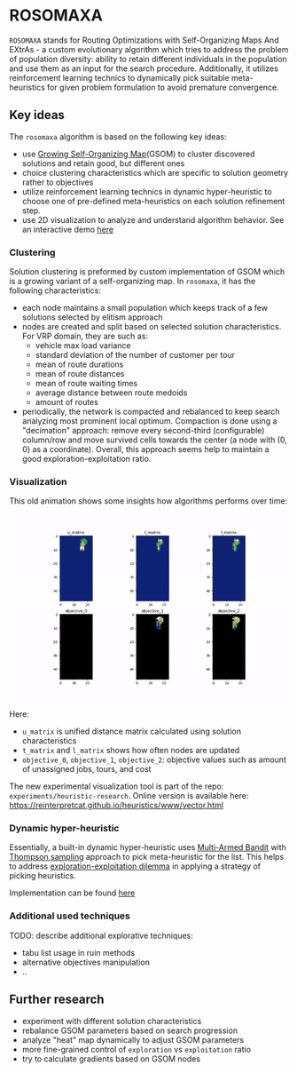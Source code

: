 # ROSOMAXA

`ROSOMAXA` stands for Routing Optimizations with Self-Organizing Maps And EXtrAs - a custom evolutionary algorithm which
tries to address the problem of population diversity: ability to retain different individuals in the population and use
them as an input for the search procedure. Additionally, it utilizes reinforcement learning technics to dynamically pick
suitable meta-heuristics for given problem formulation to avoid premature convergence.


## Key ideas

The `rosomaxa` algorithm is based on the following key ideas:

* use [Growing Self-Organizing Map](https://en.wikipedia.org/wiki/Growing_self-organizing_map)(GSOM) to cluster discovered solutions and retain good, but different ones
* choice clustering characteristics which are specific to solution geometry rather to objectives
* utilize reinforcement learning technics in dynamic hyper-heuristic to choose one of pre-defined meta-heuristics on each solution refinement step.
* use 2D visualization to analyze and understand algorithm behavior. See an interactive demo [here](https://reinterpretcat.github.io/heuristics/www/)


### Clustering

Solution clustering is preformed by custom implementation of GSOM which is a growing variant of a self-organizing map.
In `rosomaxa`, it has the following characteristics:

* each node maintains a small population which keeps track of a few solutions selected by elitism approach
* nodes are created and split based on selected solution characteristics. For VRP domain, they are such as:
     - vehicle max load variance
     - standard deviation of the number of customer per tour
     - mean of route durations
     - mean of route distances
     - mean of route waiting times
     - average distance between route medoids
     - amount of routes
* periodically, the network is compacted and rebalanced to keep search analyzing most prominent local optimum.
  Compaction is done using a "decimation" approach: remove every second-third (configurable) column/row and move
  survived cells towards the center (a node with (0, 0) as a coordinate). Overall, this approach seems help to maintain
  a good exploration-exploitation ratio.


### Visualization

This old animation shows some insights how algorithms performs over time:

![Visualization example](../../images/rosomaxa.gif "Visualization")

Here:
* `u_matrix` is unified distance matrix calculated using solution characteristics
* `t_matrix` and `l_matrix` shows how often nodes are updated
* `objective_0`, `objective_1`, `objective_2`: objective values such as amount of unassigned jobs, tours, and cost

The new experimental visualization tool is part of the repo: `experiments/heuristic-research`.
Online version is available here: https://reinterpretcat.github.io/heuristics/www/vector.html


### Dynamic hyper-heuristic

Essentially, a built-in dynamic hyper-heuristic uses [Multi-Armed Bandit](https://en.wikipedia.org/wiki/Multi-armed_bandit)
with [Thompson sampling](https://en.wikipedia.org/wiki/Thompson_sampling) approach to pick meta-heuristic for the list.
This helps to address [exploration-exploitation dilemma](https://en.wikipedia.org/wiki/Exploration-exploitation_dilemma)
in applying a strategy of picking heuristics.

Implementation can be found [here](https://github.com/reinterpretcat/vrp/blob/master/rosomaxa/src/algorithms/rl/slot_machine.rs)


### Additional used techniques

TODO: describe additional explorative techniques:

- tabu list usage in ruin methods
- alternative objectives manipulation
- ..


## Further research

* experiment with different solution characteristics
* rebalance GSOM parameters based on search progression
* analyze "heat" map dynamically to adjust GSOM parameters
* more fine-grained control of `exploration` vs `exploitation` ratio
* try to calculate gradients based on GSOM nodes